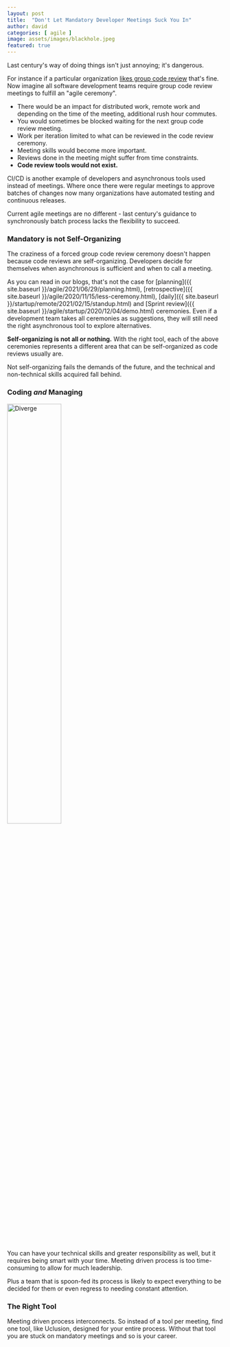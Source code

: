 ```yaml
---
layout: post
title:  "Don't Let Mandatory Developer Meetings Suck You In"
author: david
categories: [ agile ]
image: assets/images/blackhole.jpeg
featured: true
---
```

Last century's way of doing things isn't just annoying; it's dangerous.

For instance if a particular organization
[likes group code review](https://buildingvts.com/how-to-host-a-group-code-review-61345dbc7b98)
that's fine. Now imagine all software development teams require group code 
review meetings to fulfill an "agile ceremony".
  * There would be an impact for distributed work, remote work and depending on the 
time of the meeting, additional rush hour commutes.
  * You would sometimes be blocked waiting for the next group code review meeting.
  * Work per iteration limited to what can be reviewed in the code review ceremony.
  * Meeting skills would become more important.
  * Reviews done in the meeting might suffer from time constraints.
  * **Code review tools would not exist.**

CI/CD is another example of developers and asynchronous tools used instead of 
meetings. Where once there were regular meetings to approve batches of 
changes now many organizations have automated testing and continuous releases.

Current agile meetings are no different - last century's guidance to 
synchronously batch process lacks the flexibility to succeed.

### Mandatory is not Self-Organizing
The craziness of a forced group code review ceremony doesn't happen because code 
reviews are self-organizing. Developers decide for themselves when asynchronous
is sufficient and when to call a meeting.

As you can read in our blogs, that's not the case for
[planning]({{ site.baseurl }}/agile/2021/06/29/planning.html), 
[retrospective]({{ site.baseurl }}/agile/2020/11/15/less-ceremony.html),
[daily]({{ site.baseurl }}/startup/remote/2021/02/15/standup.html) and
[Sprint review]({{ site.baseurl }}/agile/startup/2020/12/04/demo.html) 
ceremonies. Even if a development team takes all ceremonies as suggestions, they
will still need the right asynchronous tool to explore alternatives.

**Self-organizing is not all or nothing.** With the right tool,
each of the above ceremonies represents a different area that can be 
self-organized as code reviews usually are.

Not self-organizing fails the demands of the future, and the 
technical and non-technical skills acquired fall behind.

### Coding *and* Managing
<img src="{{ site.baseurl }}/assets/images/diverge.jpg" alt="Diverge" style="width: 50%;" />

You can have your technical skills and greater responsibility as well, but
it requires being smart with your time. Meeting driven process is too 
time-consuming to allow for much leadership.

Plus a team that is spoon-fed its process is likely to expect everything to
be decided for them or even regress to needing constant attention.

### The Right Tool
Meeting driven process interconnects. So instead of a tool per meeting,
find one tool, like Uclusion, designed for your entire process. Without that
tool you are stuck on mandatory meetings and so is your career.
